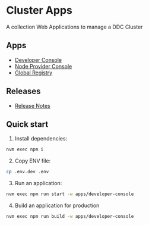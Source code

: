 # Cluster Apps

A collection Web Applications to manage a DDC Cluster

## Apps

- [Developer Console](apps/developer-console/README.md)
- [Node Provider Console](apps/node-provider)
- [Global Registry](apps/global-registry)

## Releases

- [Release Notes](./CHANGELOG.md)

## Quick start

1. Install dependencies:

```bash
nvm exec npm i
```

2. Copy ENV file:

```bash
cp .env.dev .env
```

3. Run an application:

```bash
nvm exec npm run start -w apps/developer-console
```

4. Build an application for production

```bash
nvm exec npm run build -w apps/developer-console
```
